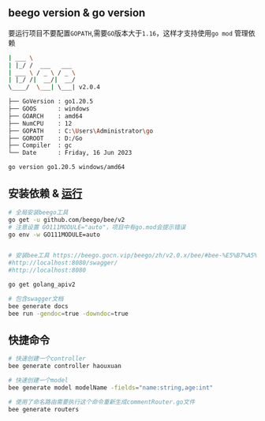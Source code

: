## beego version & go version

要运行项目不要配置`GOPATH`,需要`GO`版本大于`1.16`，这样才支持使用`go mod` 管理依赖

```bash
| ___ \
| |_/ /  ___   ___
| ___ \ / _ \ / _ \
| |_/ /|  __/|  __/
\____/  \___| \___| v2.0.4

├── GoVersion : go1.20.5
├── GOOS      : windows
├── GOARCH    : amd64
├── NumCPU    : 12
├── GOPATH    : C:\Users\Administrator\go
├── GOROOT    : D:/Go
├── Compiler  : gc
└── Date      : Friday, 16 Jun 2023

go version go1.20.5 windows/amd64
```

## 安装依赖 & [运行](http://localhost:8080/)

```bash
# 全局安装beego工具
go get -u github.com/beego/bee/v2
# 注意设置 GO111MODULE="auto"，项目中有go.mod会提示错误
go env -w GO111MODULE=auto


# 安装bee工具 https://beego.gocn.vip/beego/zh/v2.0.x/bee/#bee-%E5%B7%A5%E5%85%B7%E7%9A%84%E5%AE%89%E8%A3%85
#http://localhost:8080/swagger/
#http://localhost:8080

go get golang_apiv2

# 包含swagger文档
bee generate docs
bee run -gendoc=true -downdoc=true

```

## 快捷命令

```bash
# 快速创建一个controller
bee generate controller haouxuan

# 快速创建一个model
bee generate model modelName -fields="name:string,age:int"

# 使用了命名路由需要执行这个命令重新生成commentRouter.go文件
bee generate routers
```